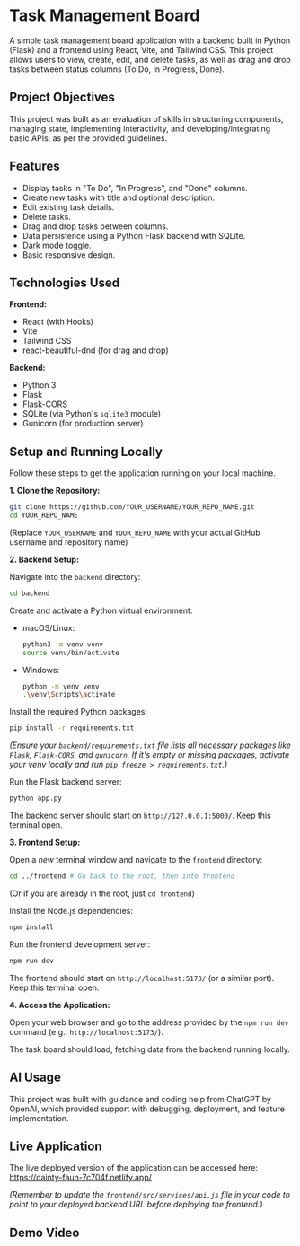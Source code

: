# Task Management Board

A simple task management board application with a backend built in Python (Flask) and a frontend using React, Vite, and Tailwind CSS. This project allows users to view, create, edit, and delete tasks, as well as drag and drop tasks between status columns (To Do, In Progress, Done).

## Project Objectives

This project was built as an evaluation of skills in structuring components, managing state, implementing interactivity, and developing/integrating basic APIs, as per the provided guidelines.

## Features

*   Display tasks in "To Do", "In Progress", and "Done" columns.
*   Create new tasks with title and optional description.
*   Edit existing task details.
*   Delete tasks.
*   Drag and drop tasks between columns.
*   Data persistence using a Python Flask backend with SQLite.
*   Dark mode toggle.
*   Basic responsive design.

## Technologies Used

**Frontend:**
*   React (with Hooks)
*   Vite
*   Tailwind CSS
*   react-beautiful-dnd (for drag and drop)

**Backend:**
*   Python 3
*   Flask
*   Flask-CORS
*   SQLite (via Python's `sqlite3` module)
*   Gunicorn (for production server)

## Setup and Running Locally

Follow these steps to get the application running on your local machine.

**1. Clone the Repository:**

```bash
git clone https://github.com/YOUR_USERNAME/YOUR_REPO_NAME.git
cd YOUR_REPO_NAME
```
(Replace `YOUR_USERNAME` and `YOUR_REPO_NAME` with your actual GitHub username and repository name)

**2. Backend Setup:**

Navigate into the `backend` directory:

```bash
cd backend
```

Create and activate a Python virtual environment:

*   macOS/Linux:
    ```bash
    python3 -m venv venv
    source venv/bin/activate
    ```
*   Windows:
    ```bash
    python -m venv venv
    .\venv\Scripts\activate
    ```

Install the required Python packages:

```bash
pip install -r requirements.txt
```
*(Ensure your `backend/requirements.txt` file lists all necessary packages like `Flask`, `Flask-CORS`, and `gunicorn`. If it's empty or missing packages, activate your venv locally and run `pip freeze > requirements.txt`.)*

Run the Flask backend server:

```bash
python app.py
```
The backend server should start on `http://127.0.0.1:5000/`. Keep this terminal open.

**3. Frontend Setup:**

Open a *new* terminal window and navigate to the `frontend` directory:

```bash
cd ../frontend # Go back to the root, then into frontend
```
(Or if you are already in the root, just `cd frontend`)

Install the Node.js dependencies:

```bash
npm install
```

Run the frontend development server:

```bash
npm run dev
```
The frontend should start on `http://localhost:5173/` (or a similar port). Keep this terminal open.

**4. Access the Application:**

Open your web browser and go to the address provided by the `npm run dev` command (e.g., `http://localhost:5173/`).

The task board should load, fetching data from the backend running locally.

## AI Usage
This project was built with guidance and coding help from ChatGPT by OpenAI, which provided support with debugging, deployment, and feature implementation.


## Live Application

The live deployed version of the application can be accessed here:
https://dainty-faun-7c704f.netlify.app/


*(Remember to update the `frontend/src/services/api.js` file in your code to point to your deployed backend URL before deploying the frontend.)*

## Demo Video

